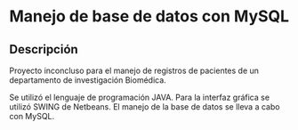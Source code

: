 # Manejo de base de datos con MySQL

## Descripción

Proyecto inconcluso para el manejo de registros de pacientes de un departamento de investigación Biomédica.

Se utilizó el lenguaje de programación JAVA. Para la interfaz gráfica se utilizó SWING de Netbeans. El manejo de la base de datos se lleva a cabo con MySQL.

